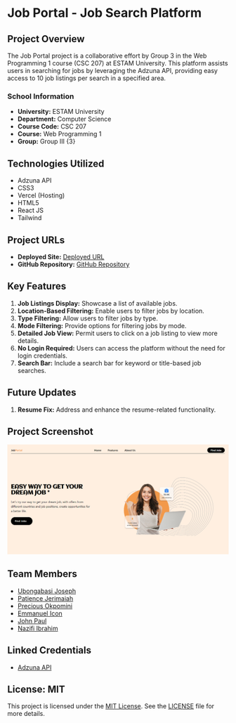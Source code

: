 # Job Portal - Job Search Platform

## Project Overview

The Job Portal project is a collaborative effort by Group 3 in the Web Programming 1 course (CSC 207) at ESTAM University. This platform assists users in searching for jobs by leveraging the Adzuna API, providing easy access to 10 job listings per search in a specified area.

### School Information
- **University:** ESTAM University
- **Department:** Computer Science
- **Course Code:** CSC 207
- **Course:** Web Programming 1
- **Group:** Group III {3}

## Technologies Utilized

- Adzuna API
- CSS3
- Vercel (Hosting)
- HTML5
- React JS
- Tailwind

## Project URLs

- **Deployed Site:** [Deployed URL](https://jobportales.vercel.app/)
- **GitHub Repository:** [GitHub Repository](https://github.com/jkavod/jobPortal.git)

## Key Features

1. **Job Listings Display:** Showcase a list of available jobs.
2. **Location-Based Filtering:** Enable users to filter jobs by location.
3. **Type Filtering:** Allow users to filter jobs by type.
4. **Mode Filtering:** Provide options for filtering jobs by mode.
5. **Detailed Job View:** Permit users to click on a job listing to view more details.
6. **No Login Required:** Users can access the platform without the need for login credentials.
7. **Search Bar:** Include a search bar for keyword or title-based job searches.

## Future Updates

1. **Resume Fix:** Address and enhance the resume-related functionality.

## Project Screenshot

![Deployed Site](/src/Assets/ProjectScreenshot.PNG)

## Team Members

- [Ubongabasi Joseph](https://github.com/jkavod)
- [Patience Jerimaiah](https://github.com/AUDREYPERCY)
- [Precious Okpomini](https://github.com/okpominiprecious06)
- [Emmanuel Icon](https://github.com/Icon3610)
- [John Paul](https://github.com/jp_wurld)
- [Nazifi Ibrahim](https://github.com/Ibrahimnazifi71)

## Linked Credentials

- [Adzuna API](https://developer.adzuna.com/)

## License: MIT

This project is licensed under the [MIT License](https://opensource.org/licenses/MIT). See the [LICENSE](link-to-license-file) file for more details.